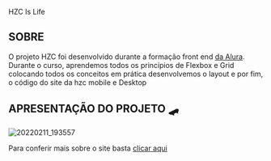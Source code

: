 HZC Is Life

<h2> SOBRE </h2>

<p> O projeto HZC foi desenvolvido durante a formação front end <a href="https://cursos.alura.com.br/user/shacrony" target="_blank"> da Alura</a>. <br> Durante o curso, aprendemos todos os princípios de Flexbox e Grid colocando todos os conceitos em prática desenvolvemos o layout e por fim, o código do site da hzc mobile e Desktop

<h2> APRESENTAÇÃO DO PROJETO 🛹 </h2>

![20220211_193557](https://user-images.githubusercontent.com/61089592/153695844-f0a4c0bd-63f9-4a4f-96b6-d6258d557ba5.gif)


Para conferir mais sobre o site basta <a href="https://shacrony.github.io/HZC/" target="_blank"> clicar aqui </a> 
